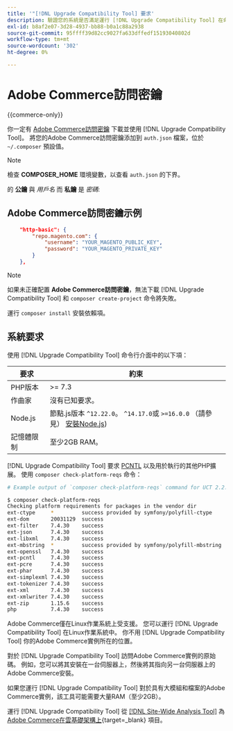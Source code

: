 ```yaml
---
title: '"[!DNL Upgrade Compatibility Tool] 要求'
description: 驗證您的系統是否滿足運行 [!DNL Upgrade Compatibility Tool] 在命令行介面上，為你的Adobe Commerce項目。
exl-id: b8af2e07-3d28-4937-bb88-b0a1c88a2938
source-git-commit: 95ffff39d82cc9027fa633dffedf15193040802d
workflow-type: tm+mt
source-wordcount: '302'
ht-degree: 0%

---
```


# Adobe Commerce訪問密鑰

{{commerce-only}}

你一定有 [Adobe Commerce訪問密鑰](https://developer.adobe.com/commerce/marketplace/guides/sellers/profile-information/#access-keys) 下載並使用 [!DNL Upgrade Compatibility Tool]。 將您的Adobe Commerce訪問密鑰添加到 `auth.json` 檔案，位於 `~/.composer` 預設值。

>[!NOTE]
>
>檢查 **COMPOSER_HOME** 環境變數，以查看 `auth.json` 的下界。

的 **公鑰** 與 _用戶名_ 而 **私鑰** 是 _密碼_:

## Adobe Commerce訪問密鑰示例

```json
    "http-basic": {
        "repo.magento.com": {
            "username": "YOUR_MAGENTO_PUBLIC_KEY",
            "password": "YOUR_MAGENTO_PRIVATE_KEY"
        }
    },
```

>[!NOTE]
>
> 如果未正確配置 **Adobe Commerce訪問密鑰**，無法下載 [!DNL Upgrade Compatibility Tool] 和 `composer create-project` 命令將失敗。

運行 `composer install` 安裝依賴項。

## 系統要求

使用 [!DNL Upgrade Compatibility Tool] 命令行介面中的以下項：

| **要求** | **約束** |
|----------------|-----------------|
| PHP版本 | >= 7.3 |
| 作曲家 | 沒有已知要求。 |
| Node.js | 節點.js版本 `^12.22.0`。 `^14.17.0`或 `>=16.0.0` （請參見） [安裝Node.js](https://nodejs.dev/en/learn/how-to-install-nodejs/)) |
| 記憶體限制 | 至少2GB RAM。 |

[!DNL Upgrade Compatibility Tool] 要求 [PCNTL](https://www.php.net/manual/en/book.pcntl.php) 以及用於執行的其他PHP擴展。 使用 `composer check-platform-reqs` 命令：

```bash
# Example output of `composer check-platform-reqs` command for UCT 2.2.6 and PHP 7.4:

$ composer check-platform-reqs
Checking platform requirements for packages in the vendor dir
ext-ctype     *         success provided by symfony/polyfill-ctype
ext-dom       20031129  success
ext-filter    7.4.30    success
ext-json      7.4.30    success
ext-libxml    7.4.30    success
ext-mbstring  *         success provided by symfony/polyfill-mbstring
ext-openssl   7.4.30    success
ext-pcntl     7.4.30    success
ext-pcre      7.4.30    success
ext-phar      7.4.30    success
ext-simplexml 7.4.30    success
ext-tokenizer 7.4.30    success
ext-xml       7.4.30    success
ext-xmlwriter 7.4.30    success
ext-zip       1.15.6    success
php           7.4.30    success
```

Adobe Commerce僅在Linux作業系統上受支援。 您可以運行 [!DNL Upgrade Compatibility Tool] 在Linux作業系統中。 你不用 [!DNL Upgrade Compatibility Tool] 你的Adobe Commerce實例所在的位置。

對於 [!DNL Upgrade Compatibility Tool] 訪問Adobe Commerce實例的原始碼。 例如，您可以將其安裝在一台伺服器上，然後將其指向另一台伺服器上的Adobe Commerce安裝。

如果您運行 [!DNL Upgrade Compatibility Tool] 對於具有大模組和檔案的Adobe Commerce實例，該工具可能需要大量RAM（至少2GB）。

運行 [!DNL Upgrade Compatibility Tool] 從 [[!DNL Site-Wide Analysis Tool]](https://experienceleague.adobe.com/docs/commerce-operations/upgrade-guide/upgrade-compatibility-tool/use-upgrade-compatibility-tool/integrate-analysis-tool.html) 為 [Adobe Commerce在雲基礎架構上](https://experienceleague.adobe.com/docs/commerce-cloud-service/user-guide/project/overview.html){target=_blank} 項目。
